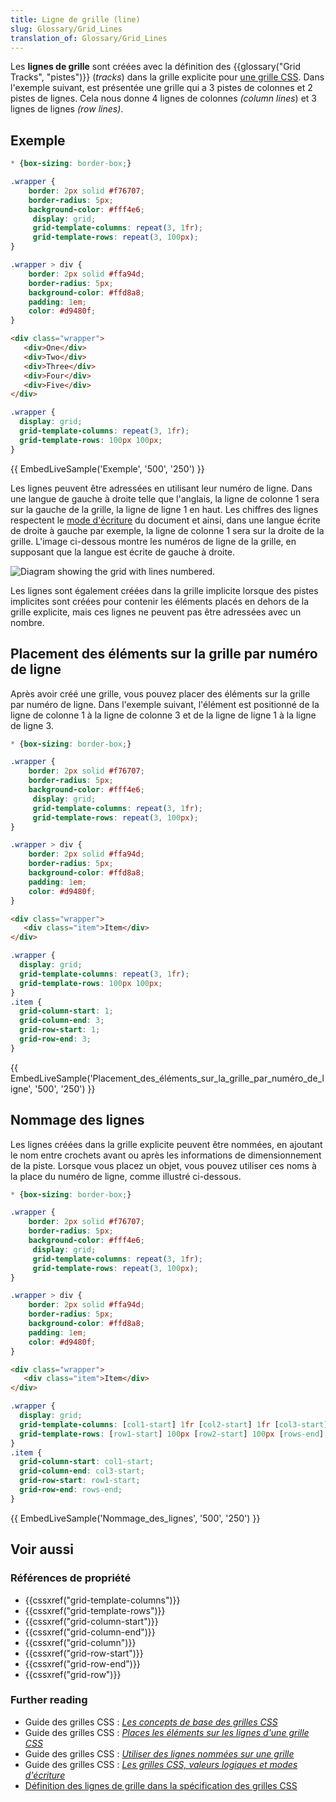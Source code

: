```yaml
---
title: Ligne de grille (line)
slug: Glossary/Grid_Lines
translation_of: Glossary/Grid_Lines
---
```


Les **lignes de grille** sont créées avec la définition des {{glossary("Grid Tracks", "pistes")}} (_tracks_) dans la grille explicite pour [une grille CSS](/fr/docs/Web/CSS/CSS_Grid_Layout). Dans l'exemple suivant, est présentée une grille qui a 3 pistes de colonnes et 2 pistes de lignes. Cela nous donne 4 lignes de colonnes _(column lines_) et 3 lignes de lignes _(row lines)_.

## Exemple

```css hidden
* {box-sizing: border-box;}

.wrapper {
    border: 2px solid #f76707;
    border-radius: 5px;
    background-color: #fff4e6;
     display: grid;
     grid-template-columns: repeat(3, 1fr);
     grid-template-rows: repeat(3, 100px);
}

.wrapper > div {
    border: 2px solid #ffa94d;
    border-radius: 5px;
    background-color: #ffd8a8;
    padding: 1em;
    color: #d9480f;
}
```

```html
<div class="wrapper">
   <div>One</div>
   <div>Two</div>
   <div>Three</div>
   <div>Four</div>
   <div>Five</div>
</div>
```

```css
.wrapper {
  display: grid;
  grid-template-columns: repeat(3, 1fr);
  grid-template-rows: 100px 100px;
}
```

{{ EmbedLiveSample('Exemple', '500', '250') }}

Les lignes peuvent être adressées en utilisant leur numéro de ligne. Dans une langue de gauche à droite telle que l'anglais, la ligne de colonne 1 sera sur la gauche de la grille, la ligne de ligne 1 en haut. Les chiffres des lignes respectent le [mode d'écriture](/fr/docs/Web/CSS/CSS_Grid_Layout/Les_grilles_CSS_les_valeurs_logiques_les_modes_d_écriture) du document et ainsi, dans une langue écrite de droite à gauche par exemple, la ligne de colonne 1 sera sur la droite de la grille. L'image ci-dessous montre les numéros de ligne de la grille, en supposant que la langue est écrite de gauche à droite.

![Diagram showing the grid with lines numbered.](1_diagram_numbered_grid_lines.png)

Les lignes sont également créées dans la grille implicite lorsque des pistes implicites sont créées pour contenir les éléments placés en dehors de la grille explicite, mais ces lignes ne peuvent pas être adressées avec un nombre.

## Placement des éléments sur la grille par numéro de ligne

Après avoir créé une grille, vous pouvez placer des éléments sur la grille par numéro de ligne. Dans l'exemple suivant, l'élément est positionné de la ligne de colonne 1 à la ligne de colonne 3 et de la ligne de ligne 1 à la ligne de ligne 3.

```css hidden
* {box-sizing: border-box;}

.wrapper {
    border: 2px solid #f76707;
    border-radius: 5px;
    background-color: #fff4e6;
     display: grid;
     grid-template-columns: repeat(3, 1fr);
     grid-template-rows: repeat(3, 100px);
}

.wrapper > div {
    border: 2px solid #ffa94d;
    border-radius: 5px;
    background-color: #ffd8a8;
    padding: 1em;
    color: #d9480f;
}
```

```html
<div class="wrapper">
   <div class="item">Item</div>
</div>
```

```css
.wrapper {
  display: grid;
  grid-template-columns: repeat(3, 1fr);
  grid-template-rows: 100px 100px;
}
.item {
  grid-column-start: 1;
  grid-column-end: 3;
  grid-row-start: 1;
  grid-row-end: 3;
}
```

{{ EmbedLiveSample('Placement_des_éléments_sur_la_grille_par_numéro_de_ligne', '500', '250') }}

## Nommage des lignes

Les lignes créées dans la grille explicite peuvent être nommées, en ajoutant le nom entre crochets avant ou après les informations de dimensionnement de la piste. Lorsque vous placez un objet, vous pouvez utiliser ces noms à la place du numéro de ligne, comme illustré ci-dessous.

```css hidden
* {box-sizing: border-box;}

.wrapper {
    border: 2px solid #f76707;
    border-radius: 5px;
    background-color: #fff4e6;
     display: grid;
     grid-template-columns: repeat(3, 1fr);
     grid-template-rows: repeat(3, 100px);
}

.wrapper > div {
    border: 2px solid #ffa94d;
    border-radius: 5px;
    background-color: #ffd8a8;
    padding: 1em;
    color: #d9480f;
}
```

```html
<div class="wrapper">
   <div class="item">Item</div>
</div>
```

```css
.wrapper {
  display: grid;
  grid-template-columns: [col1-start] 1fr [col2-start] 1fr [col3-start] 1fr [cols-end];
  grid-template-rows: [row1-start] 100px [row2-start] 100px [rows-end];
}
.item {
  grid-column-start: col1-start;
  grid-column-end: col3-start;
  grid-row-start: row1-start;
  grid-row-end: rows-end;
}
```

{{ EmbedLiveSample('Nommage_des_lignes', '500', '250') }}

## Voir aussi

### Références de propriété

- {{cssxref("grid-template-columns")}}
- {{cssxref("grid-template-rows")}}
- {{cssxref("grid-column-start")}}
- {{cssxref("grid-column-end")}}
- {{cssxref("grid-column")}}
- {{cssxref("grid-row-start")}}
- {{cssxref("grid-row-end")}}
- {{cssxref("grid-row")}}

### Further reading

- Guide des grilles CSS : _[Les concepts de base des grilles CSS](/fr/docs/Web/CSS/CSS_Grid_Layout/Basic_Concepts_of_Grid_Layout)_
- Guide des grilles CSS : _[Places les éléments sur les lignes d'une grille CSS](/fr/docs/Web/CSS/CSS_Grid_Layout/Placer_les_éléments_sur_les_lignes_d_une_grille_CSS)_
- Guide des grilles CSS : _[Utiliser des lignes nommées sur une grille](/fr/docs/Web/CSS/CSS_Grid_Layout/Utiliser_des_lignes_nommées_sur_une_grille)_
- Guide des grilles CSS : _[Les grilles CSS, valeurs logiques et modes d'écriture](/fr/docs/Web/CSS/CSS_Grid_Layout/Les_grilles_CSS_les_valeurs_logiques_les_modes_d_écriture)_
- [Définition des lignes de grille dans la spécification des grilles CSS](https://drafts.csswg.org/css-grid/#grid-line-concept)
